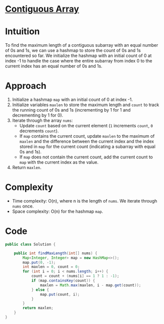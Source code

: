 
# [Contiguous Array](https://leetcode.com/problems/contiguous-array/?envType=daily-question&envId=2024-03-16)
# Intuition
To find the maximum length of a contiguous subarray with an equal number of 0s and 1s, we can use a hashmap to store the count of 0s and 1s encountered so far. We initialize the hashmap with an initial count of 0 at index -1 to handle the case where the entire subarray from index 0 to the current index has an equal number of 0s and 1s.

# Approach
1. Initialize a hashmap `map` with an initial count of 0 at index -1.
2. Initialize variables `maxlen` to store the maximum length and `count` to track the running count of 0s and 1s (incrementing by 1 for 1 and decrementing by 1 for 0).
3. Iterate through the array `nums`:
    - Update `count` based on the current element (`1` increments `count`, `0` decrements `count`).
    - If `map` contains the current count, update `maxlen` to the maximum of `maxlen` and the difference between the current index and the index stored in `map` for the current count (indicating a subarray with equal 0s and 1s).
    - If `map` does not contain the current count, add the current count to `map` with the current index as the value.
4. Return `maxlen`.

# Complexity
- Time complexity: O(n), where n is the length of `nums`. We iterate through `nums` once.
- Space complexity: O(n) for the hashmap `map`.

# Code
```java
public class Solution {

    public int findMaxLength(int[] nums) {
        Map<Integer, Integer> map = new HashMap<>();
        map.put(0, -1);
        int maxlen = 0, count = 0;
        for (int i = 0; i < nums.length; i++) {
            count = count + (nums[i] == 1 ? 1 : -1);
            if (map.containsKey(count)) {
                maxlen = Math.max(maxlen, i - map.get(count));
            } else {
                map.put(count, i);
            }
        }
        return maxlen;
    }
}
```
